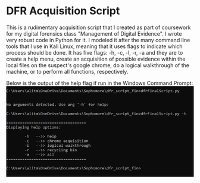 # DFR Acquisition Script
This is a rudimentary acquisition script that I created as part of coursework for my digital forensics class "Management of Digital Evidence". I wrote very
robust code in Python for it. I modeled it after the many command line tools that I use in Kali Linux, meaning that it uses flags to indicate which process
should be done. It has five flags: -h, -c, -l, -r, -a and they are to create a help menu, create an acquisition of possible evidence within the local files 
on the suspect's google chrome, do a logical walkthrough of the machine, or to perform all functions, respectively. 

Below is the output of the help flag if run in the Windows Command Prompt:
![alt text](/images/flags.png)
